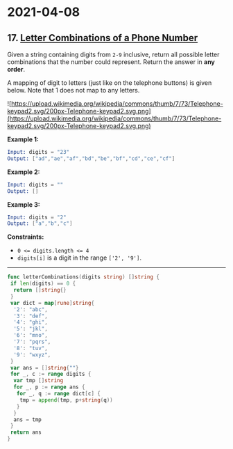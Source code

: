 # 2021-04-08

## 17. [Letter Combinations of a Phone Number](https://leetcode.com/problems/letter-combinations-of-a-phone-number/)

Given a string containing digits from `2-9` inclusive, return all possible letter combinations that the number could represent. Return the answer in **any order**.

A mapping of digit to letters (just like on the telephone buttons) is given below. Note that 1 does not map to any letters.

![https://upload.wikimedia.org/wikipedia/commons/thumb/7/73/Telephone-keypad2.svg/200px-Telephone-keypad2.svg.png](https://upload.wikimedia.org/wikipedia/commons/thumb/7/73/Telephone-keypad2.svg/200px-Telephone-keypad2.svg.png)

**Example 1:**

```s
Input: digits = "23"
Output: ["ad","ae","af","bd","be","bf","cd","ce","cf"]
```

**Example 2:**

```s
Input: digits = ""
Output: []
```

**Example 3:**

```s
Input: digits = "2"
Output: ["a","b","c"]
```

**Constraints:**

- `0 <= digits.length <= 4`
- `digits[i]` is a digit in the range `['2', '9']`.

---

```go
func letterCombinations(digits string) []string {
 if len(digits) == 0 {
  return []string{}
 }
 var dict = map[rune]string{
  '2': "abc",
  '3': "def",
  '4': "ghi",
  '5': "jkl",
  '6': "mno",
  '7': "pqrs",
  '8': "tuv",
  '9': "wxyz",
 }
 var ans = []string{""}
 for _, c := range digits {
  var tmp []string
  for _, p := range ans {
   for _, q := range dict[c] {
    tmp = append(tmp, p+string(q))
   }
  }
  ans = tmp
 }
 return ans
}
```
